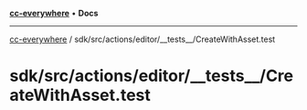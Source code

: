 [**cc-everywhere**](../../../../../index.md) • **Docs**

***

[cc-everywhere](../../../../../index.md) / sdk/src/actions/editor/\_\_tests\_\_/CreateWithAsset.test

# sdk/src/actions/editor/\_\_tests\_\_/CreateWithAsset.test
